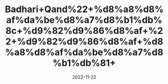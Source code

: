 ---
title: 'Badhari+Qand%22+%d8%a8%d8%af%da%be%d8%a7%d8%b1%db%8c+%d9%82%d9%86%d8%af+%22+%d9%82%d9%86%d8%af+%d8%a8%d8%af%da%be%d8%a7%d8%b1%db%81+'
date: '2022-11-22' 
metatag: '' 
inventory: '0' 
draft: false 
# meta description 
shortDescripton: ''
description: 'Herbs+%d8%ac%da%91%db%8c+%d8%a8%d9%88%d9%b9%db%8c'
longdescription: ''
tags: ''
brand: ''
subCategory: ''
unit: '50 gm-Pk'
sellCount: '0'
featured: True
# product Price
price: '80.0'
# Product Short Description
shortDescription: ''
productID: 'AFBF37DD-AA47-ED11-996A-005056B3A416'
type: 'products'
category: 'Herbs+%d8%ac%da%91%db%8c+%d8%a8%d9%88%d9%b9%db%8c' 
thumnailproduct: 'https://eraconnect.blob.core.windows.net/product-images/aminsaddiquidawakhana/a4b5d576-7ecd-4753-941a-453931df4a0e.webp' 
images:
  - image: 'https://eraconnect.blob.core.windows.net/product-images/aminsaddiquidawakhana/a4b5d576-7ecd-4753-941a-453931df4a0e.webp'  
Variants:
---